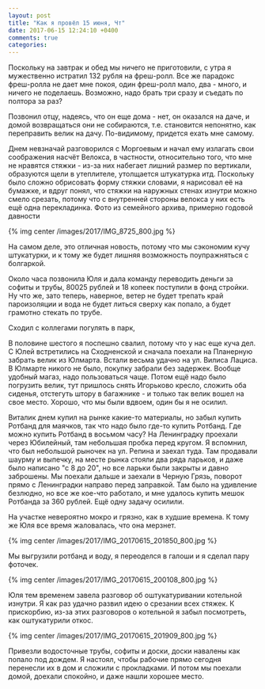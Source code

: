 ```yaml
---
layout: post
title: "Как я провёл 15 июня, Чт"
date: 2017-06-15 12:24:10 +0400
comments: true
categories: 
---
```

Поскольку на завтрак и обед мы ничего не приготовили, с утра я мужественно истратил 132 рубля на фреш-ролл. Все же парадокс фреш-ролла не дает мне покоя, один фреш-ролл мало, два - много, и ничего не поделаешь. Возможно, надо брать три сразу и съедать по полтора за раз?

Позвонил отцу, надеясь, что он еще дома - нет, он оказался на даче, и домой возвращаться они не собираются, т.е. становится непонятно, как переправить велик на дачу. По-видимому, придется ехать мне самому.

Днем невзначай разговорился с Моргоевым и начал ему излагать свои соображения насчёт Велокса, в частности, относительно того, что мне не нравятся стяжки - из-за них набегает лишний размер по вертикали, образуются щели в утеплителе, утолщается штукатурка итд. Поскольку было сложно обрисовать форму стяжки словами, я нарисовал её на бумажке, и вдруг понял, что стяжки на наружных стенах изнутри можно смело срезать, потому что с внутренней стороны велокса у них есть ещё одна перекладинка. Фото из семейного архива, примерно годовой давности

{% img center /images/2017/IMG_8725_800.jpg %}
  
На самом деле, это отличная новость, потому что мы сэкономим кучу штукатурки, и к тому же будет лишняя возможность поупражняться с болгаркой.

Около часа позвонила Юля и дала команду переводить деньги за софиты и трубы, 80025 рублей и 18 копеек поступили в фонд стройки. Ну что же, зато теперь, наверное, ветер не будет трепать край пароизоляции и вода не будет литься сверху как попало, а будет грамотно стекать по трубе.

Сходил с коллегами погулять в парк, 


В половине шестого я поспешно свалил, потому что у нас еще куча дел. С Юлей встретились на Сходненской и сначала поехали на Планерную забрать велик из Юлмарта. Встали весьма удачно на ул. Вилиса Лациса. В Юлмарте никого не было, покупку забрали без задержек. Вообще удобный магаз, надо пользоваться чаще. Потом ещё надо было погрузить велик, тут пришлось снять Игорьково кресло, сложить оба сиденья, отстегуть штору в багажнике - и только так велик вошел на свое место. Хорошо, что мы были вдвоем, один бы я не осилил.

Виталик днем купил на рынке какие-то материалы, но забыл купить Ротбанд для маячков, так что надо было где-то купить Ротбанд. Где можно купить Ротбанд в восьмом часу? На Ленинградку проехали через Юбилейный, там небольшая пробка перед кругом. Я вспомнил, что был небольшой рыночек на ул. Репина и заехал туда. Там продавали шаурму и выпечку, на месте рынка стояли два ряда ларьков, и даже было написано "с 8 до 20", но все ларьки были закрыты и давно заброшены. Мы поехали дальше и заехали в Черную Грязь, поворот прямо с Ленинградки направо перед заправкой. Там было на удивление безлюдно, но все же кое-что работало, и мне удалось купить мешок Ротбанда за 360 рублей. Ещё одну задачу осилили.

На участке невероятно мокро и грязно, как в худшие времена. К тому же Юля все время жаловалась, что она мерзнет. 

{% img center /images/2017/IMG_20170615_201850_800.jpg %}

Мы выгрузили ротбанд и воду, я переоделся в галоши и я сделал пару фоточек.

{% img center /images/2017/IMG_20170615_200108_800.jpg %}

Юля тем временем завела разговор об оштукатуривании котельной изнутри. Я как раз удачно развил идею о срезании всех стяжек. К прискорбию, из-за этих разговоров о котельной я забыл посмотреть, как оштукатурили откос.

{% img center /images/2017/IMG_20170615_201909_800.jpg %}

Привезли водосточные трубы, софиты и доски, доски навалены как попало под дождем. Я настоял, чтобы рабочие прямо сегодня перенесли их в дом и сложили с прокладками. И потом мы поехали домой, доехали спокойно, и даже нашли хорошее место. 